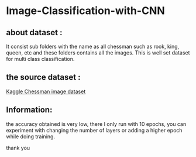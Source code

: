# Image-Classification-with-CNN

## about dataset :
It consist sub folders with the name as all chessman such as rook, king, queen, etc and these folders contains all the images.
This is well set dataset for multi class classification.

## the source dataset :
<a href="https://www.kaggle.com/niteshfre/chessman-image-dataset" target="_blank">Kaggle Chessman image dataset</a>

## Information:
the accuracy obtained is very low, there I only run with 10 epochs, you can experiment with changing the number of layers or adding a higher epoch while doing training.

thank you
